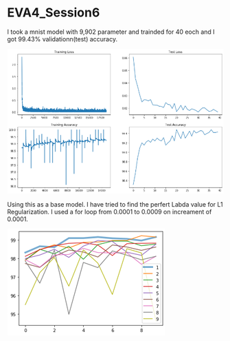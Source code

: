 # EVA4_Session6

I took a mnist model with 9,902 parameter and trainded for 40 eoch and I got 99.43% validationn(test) accuracy.

![Image of Base model](https://github.com/pandian-ra/EVA4_Session6/blob/master/basemodel%20accuracy.png)

Using this as a base model. I have tried to find the perfert Labda value for L1 Regularization. I used a for loop from 0.0001 to 0.0009 on increament of 0.0001. 

![Image of L1 analysis model](https://github.com/pandian-ra/EVA4_Session6/blob/master/l1_analysis.png)
